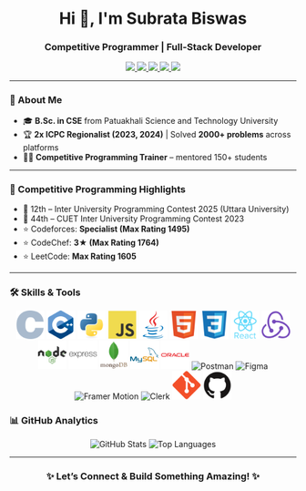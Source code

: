 <h1 align="center">Hi 👋, I'm Subrata Biswas</h1>
<h3 align="center">Competitive Programmer | Full-Stack Developer </h3>

<p align="center">
  <a href="https://linkedin.com/in/subrata-biswas-9a0469296" target="_blank">
    <img src="https://img.shields.io/badge/LinkedIn-blue?style=for-the-badge&logo=linkedin&logoColor=white"/>
  </a>
  <a href="mailto:subratabiswas.me@gmail.com">
    <img src="https://img.shields.io/badge/Email-red?style=for-the-badge&logo=gmail&logoColor=white"/>
  </a>
  <a href="https://github.com/subrata-24" target="_blank">
    <img src="https://img.shields.io/badge/GitHub-black?style=for-the-badge&logo=github&logoColor=white"/>
  </a>
  <a href="https://codeforces.com/profile/TheAnt" target="_blank">
    <img src="https://img.shields.io/badge/Codeforces-445F9D?style=for-the-badge&logo=codeforces&logoColor=white"/>
  </a>
  <a href="https://www.codechef.com/users/beginner32" target="_blank">
    <img src="https://img.shields.io/badge/CodeChef-5B4638?style=for-the-badge&logo=codechef&logoColor=white"/>
  </a>
</p>

---

### 🚀 About Me
- 🎓 **B.Sc. in CSE** from Patuakhali Science and Technology University
- 🏆 **2x ICPC Regionalist (2023, 2024)** | Solved **2000+ problems** across platforms    
- 👨‍🏫 **Competitive Programming Trainer** – mentored 150+ students   

---

### 🏅 Competitive Programming Highlights 
- 🥈 12th – Inter University Programming Contest 2025 (Uttara University)  
- 🥉 44th – CUET Inter University Programming Contest 2023
- ⭐ Codeforces: **Specialist (Max Rating 1495)**  
- ⭐ CodeChef: **3★ (Max Rating 1764)**  
- ⭐ LeetCode: **Max Rating 1605**  

---

### 🛠 Skills & Tools

<p align="center">
  <img src="https://raw.githubusercontent.com/devicons/devicon/master/icons/c/c-original.svg" alt="C" width="50" height="50"/>  
  <img src="https://raw.githubusercontent.com/devicons/devicon/master/icons/cplusplus/cplusplus-original.svg" alt="C++" width="50" height="50"/>  
  <img src="https://raw.githubusercontent.com/devicons/devicon/master/icons/python/python-original.svg" alt="Python" width="50" height="50"/>  
  <img src="https://raw.githubusercontent.com/devicons/devicon/master/icons/javascript/javascript-original.svg" alt="JavaScript" width="50" height="50"/>  
  <img src="https://raw.githubusercontent.com/devicons/devicon/master/icons/java/java-original.svg" alt="Java" width="50" height="50"/>  
  <img src="https://raw.githubusercontent.com/devicons/devicon/master/icons/html5/html5-original.svg" alt="HTML5" width="50" height="50"/>  
  <img src="https://raw.githubusercontent.com/devicons/devicon/master/icons/css3/css3-original.svg" alt="CSS3" width="50" height="50"/>  
  <img src="https://raw.githubusercontent.com/devicons/devicon/master/icons/react/react-original-wordmark.svg" alt="React" width="50" height="50"/>  
  <img src="https://raw.githubusercontent.com/devicons/devicon/master/icons/redux/redux-original.svg" alt="Redux" width="50" height="50"/>  
  <img src="https://raw.githubusercontent.com/devicons/devicon/master/icons/nodejs/nodejs-original-wordmark.svg" alt="Node.js" width="50" height="50"/>  
  <img src="https://raw.githubusercontent.com/devicons/devicon/master/icons/express/express-original-wordmark.svg" alt="Express.js" width="50" height="50"/>  
  <img src="https://raw.githubusercontent.com/devicons/devicon/master/icons/mongodb/mongodb-original-wordmark.svg" alt="MongoDB" width="50" height="50"/>  
  <img src="https://raw.githubusercontent.com/devicons/devicon/master/icons/mysql/mysql-original-wordmark.svg" alt="MySQL" width="50" height="50"/>  
  <img src="https://raw.githubusercontent.com/devicons/devicon/master/icons/oracle/oracle-original.svg" alt="Oracle" width="50" height="50"/>  
  <img src="https://www.vectorlogo.zone/logos/getpostman/getpostman-icon.svg" alt="Postman" width="50" height="50"/>  
  <img src="https://www.vectorlogo.zone/logos/figma/figma-icon.svg" alt="Figma" width="50" height="50"/>  
  <img src="https://cdn.worldvectorlogo.com/logos/framer-motion.svg" alt="Framer Motion" width="50" height="50"/>  
  <img src="https://avatars.githubusercontent.com/u/115713320?s=200&v=4" alt="Clerk" width="50" height="50"/>  
  <img src="https://raw.githubusercontent.com/devicons/devicon/master/icons/git/git-original.svg" alt="Git" width="50" height="50"/>  
  <img src="https://raw.githubusercontent.com/devicons/devicon/master/icons/github/github-original.svg" alt="GitHub" width="50" height="50"/>  
</p>



### 📊 GitHub Analytics
<p align="center">
  <img src="https://github-readme-stats.vercel.app/api?username=subrata-24&show_icons=true&theme=tokyonight" alt="GitHub Stats" height="170"/>
  <img src="https://github-readme-stats.vercel.app/api/top-langs?username=subrata-24&layout=compact&theme=tokyonight" alt="Top Languages" height="170"/>
</p>

---


<h3 align="center">✨ Let’s Connect & Build Something Amazing! ✨</h3>

